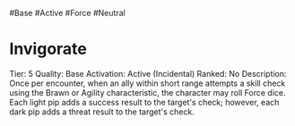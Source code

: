 #Base 
#Active 
#Force 
#Neutral 

# Invigorate
Tier: 5
Quality: Base
Activation: Active (Incidental)
Ranked: No
Description: Once per encounter, when an ally within short range attempts a skill check using the Brawn or Agility characteristic, the character may roll Force dice. Each light pip adds a success result to the target's check; however, each dark pip adds a threat result to the target's check.
